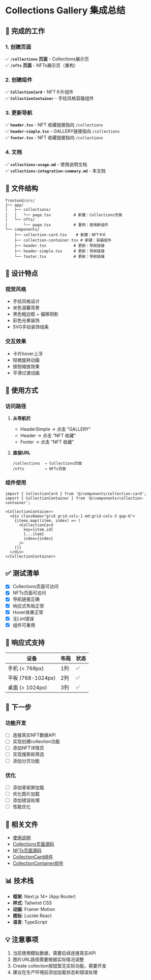 # Collections Gallery 集成总结

## 🎉 完成的工作

### 1. 创建页面

✅ **`/collections` 页面** - Collections展示页  
✅ **`/nfts` 页面** - NFTs展示页（重构）

### 2. 创建组件

✅ **`CollectionCard`** - NFT卡片组件  
✅ **`CollectionContainer`** - 手绘风格容器组件

### 3. 更新导航

✅ **`header.tsx`** - NFT 收藏链接指向 `/collections`  
✅ **`header-simple.tsx`** - GALLERY链接指向 `/collections`  
✅ **`footer.tsx`** - NFT 收藏链接指向 `/collections`

### 4. 文档

✅ **`collections-usage.md`** - 使用说明文档  
✅ **`collections-integration-summary.md`** - 本文档

## 📂 文件结构

```
frontend/src/
├── app/
│   ├── collections/
│   │   └── page.tsx          # 新建：Collections页面
│   └── nfts/
│       └── page.tsx          # 重构：使用新组件
└── components/
    ├── collection-card.tsx    # 新建：NFT卡片
    ├── collection-container.tsx # 新建：容器组件
    ├── header.tsx            # 更新：导航链接
    ├── header-simple.tsx     # 更新：导航链接
    └── footer.tsx            # 更新：导航链接
```

## 🎨 设计特点

### 视觉风格
- 手绘风格设计
- 米色温馨背景
- 黑色粗边框 + 偏移阴影
- 彩色光晕装饰
- SVG手绘装饰线条

### 交互效果
- 卡片hover上浮
- 轻微旋转动画
- 按钮缩放效果
- 平滑过渡动画

## 🚀 使用方式

### 访问路径

1. **从导航栏**
   - HeaderSimple → 点击 "GALLERY"
   - Header → 点击 "NFT 收藏"
   - Footer → 点击 "NFT 收藏"

2. **直接URL**
   ```
   /collections  → Collections页面
   /nfts         → NFTs页面
   ```

### 组件使用

```tsx
import { CollectionCard } from '@/components/collection-card';
import { CollectionContainer } from '@/components/collection-container';

<CollectionContainer>
  <div className="grid grid-cols-1 md:grid-cols-3 gap-6">
    {items.map((item, index) => (
      <CollectionCard
        key={item.id}
        {...item}
        index={index}
      />
    ))}
  </div>
</CollectionContainer>
```

## ✅ 测试清单

- [x] Collections页面可访问
- [x] NFTs页面可访问
- [x] 导航链接正确
- [x] 响应式布局正常
- [x] Hover效果正常
- [x] 无Lint错误
- [x] 组件可重用

## 📱 响应式支持

| 设备 | 布局 | 状态 |
|------|------|------|
| 手机 (< 768px) | 1列 | ✅ |
| 平板 (768-1024px) | 2列 | ✅ |
| 桌面 (> 1024px) | 3列 | ✅ |

## 🎯 下一步

### 功能开发
- [ ] 连接真实NFT数据API
- [ ] 实现创建collection功能
- [ ] 添加NFT详情页
- [ ] 实现搜索和筛选
- [ ] 添加分页功能

### 优化
- [ ] 添加骨架屏加载
- [ ] 优化图片加载
- [ ] 添加错误处理
- [ ] 性能优化

## 🔗 相关文件

- [使用说明](./collections-usage.md)
- [Collections页面源码](../frontend/src/app/collections/page.tsx)
- [NFTs页面源码](../frontend/src/app/nfts/page.tsx)
- [CollectionCard组件](../frontend/src/components/collection-card.tsx)
- [CollectionContainer组件](../frontend/src/components/collection-container.tsx)

## 📊 技术栈

- **框架**: Next.js 14+ (App Router)
- **样式**: Tailwind CSS
- **动画**: Framer Motion
- **图标**: Lucide React
- **语言**: TypeScript

## 💡 注意事项

1. 当前使用模拟数据，需要后续连接真实API
2. 图片URL路径需要根据实际情况调整
3. Create collection按钮暂无实际功能，需要开发
4. 建议在生产环境前添加加载状态和错误处理

